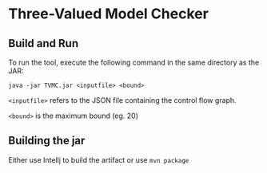 # Three-Valued Model Checker

## Build and Run


To run the tool, execute the following command in the same directory as the JAR:

```
java -jar TVMC.jar <inputfile> <bound>
```

`<inputfile>` refers to the JSON file containing the control flow graph.

`<bound>` is the maximum bound (eg. 20)

## Building the jar
Either use Intellj to build the artifact or use ```mvn package```

